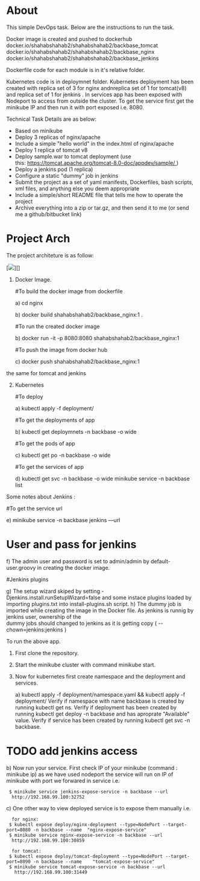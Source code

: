 

# About
This simple DevOps task. Below are the instructions to run the task.

Docker image is created and pushed to dockerhub 
    docker.io/shahabshahab2/shahabshahab2/backbase_tomcat
    docker.io/shahabshahab2/shahabshahab2/backbase_nginx
    docker.io/shahabshahab2/shahabshahab2/backbase_jenkins 

Dockerfile code for each module is in it's relative folder.

Kubernetes code is in deploymnet folder. Kubernetes deployment has been created with replica set of 3 for nginx andnreplica set of 1 for tomcat(v8) and replica set of 1 for jenkins . In services app has been exposed with Nodeport to access from outside the cluster. To get the service first get the minikube IP and then run it with port exposed i.e. 8080.

Technical Task Details are as below:
- Based on minikube
- Deploy 3 replicas of nginx/apache
- Include a simple "hello world" in the index.html of nginx/apache
- Deploy 1 replica of tomcat v8
- Deploy sample.war to tomcat deployment (use this: https://tomcat.apache.org/tomcat-8.0-doc/appdev/sample/ )
- Deploy a jenkins pod (1 replica)
- Configure a static "dummy" job in jenkins
- Submit the project as a set of yaml manifests, Dockerfiles, bash scripts, xml files, and anything else you deem appropriate
- Include a simple/short README file that tells me how to operate the project
- Archive everything into a zip or tar.gz, and then send it to me (or send me a github/bitbucket link)

# Project Arch 
The project architeture is as follow: 

[![][Arch]][] 




1) Docker Image. 

   #To build the docker image from dockerfile 
   
   a) cd nginx

   b) docker build  shahabshahab2/backbase_nginx:1 .
  
   #To run the created docker image 
   
   b) docker run -it -p 8080:8080 shahabshahab2/backbase_nginx:1

   #To push the image from docker hub 
   
   c) docker push shahabshahab2/backbase_nginx:1

the same for tomcat and jenkins

2) Kubernetes
   
   #To deploy   
   
   a) kubectl apply -f deployment/

   #To get the deployments of app  
   
   b) kubectl get deploymnets -n backbase -o wide
 
   #To get the pods of app 
   
   c) kubectl get po -n backbase -o wide
   
   #To get the services of app 
   
   d) kubectl get svc -n backbase -o wide
      minikube service -n backbase list

Some notes about Jenkins :

   #To get the service url
   
   e) minikube service -n backbase jenkins —url
   
   # User and pass for jenkins 

   f) The admin user and password is set to admin/admin by default-user.groovy in creating the docker image.

   #Jenkins plugins
   
   g) The setup wizard skiped by setting -Djenkins.install.runSetupWizard=false and some instace plugins loaded by \
     importing plugins.txt into install-plugins.sh script.
   h) The dummy job is imported while creating the image in the Docker file. As jenkins is runnig by jenkins user, ownership of the \
      dummy jobs should changed to jenkins as it is getting copy ( --chown=jenkins:jenkins )


To run the above app. 

1) First clone the repository. 
2) Start the minikube cluster with command minikube start.
3) Now for kubernetes first create namespace and the deployment and services. 
  
   a) kubectl apply -f deployment/namespace.yaml &&  kubectl apply -f deployment/
   Verify if namespace with name backbase is created by running kubectl get ns. 
   Verify if deployment has been created by running kubectl get deploy -n backbase and has aproprate "Available" value.
   Verify if service has been created by running kubectl get svc -n backbase.

# TODO add jenkins access   
   b) Now run your service. First check IP of your minikube (command : minikube ip) as we have used nodeport the service will run on IP of minikube 
   with port we forwared in service i.e. 
      
     $ minikube service jenkins-expose-service -n backbase --url
      http://192.168.99.100:32752

   c) One other way to view deployed service is to expose them manually i.e.
      
      for nginx:
     $ kubectl expose deploy/nginx-deployment --type=NodePort --target-port=8080 -n backbase --name  "nginx-expose-service"
     $ minikube service nginx-expose-service -n backbase --url 
      http://192.168.99.100:30859

      for tomcat:
     $ kubectl expose deploy/tomcat-deployment --type=NodePort --target-port=8090 -n backbase --name    "tomcat-expose-service"
     $ minikube service tomcat-expose-service -n backbase --url
       http://192.168.99.100:31449


   
[Arch]: https://cdn1.imggmi.com/uploads/2018/12/31/b3e2228850aab76caec334db03ba4666-full.png